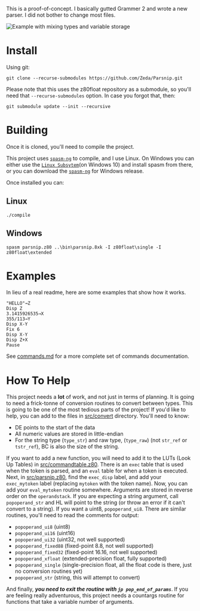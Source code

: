 This is a proof-of-concept. I basically gutted Grammer 2 and wrote a new parser.
I did not bother to change most files.

![*Example with mixing types and variable storage*](https://i.imgur.com/2Nxgt7U.gif)

# Install

Using git:
```
git clone --recurse-submodules https://github.com/Zeda/Parsnip.git
```

Please note that this uses the z80float repository as a submodule, so you'll
need that `--recurse-submodules` option. In case you forgot that, then:

```
git submodule update --init --recursive
```


# Building
Once it is cloned, you'll need to compile the project.

This project uses [`spasm-ng`](https://github.com/alberthdev/spasm-ng) to
compile, and I use Linux. On Windows you can either use the [`Linux Subsytem`](https://www.windowscentral.com/install-windows-subsystem-linux-windows-10)(on Windows 10) and install spasm from there, or you can download the [`spasm-ng`](https://github.com/alberthdev/spasm-ng/releases) for Windows release.

Once installed you can:

## Linux
```
./compile
```

## Windows
```
spasm parsnip.z80 ..\bin\parsnip.8xk -I z80float\single -I z80float\extended
```

# Examples
In lieu of a real readme, here are some examples that show how it works.


```
"HELLO"→Z
Disp Z
3.1415926535→X
355/113→Y
Disp X-Y
Fix 6
Disp X-Y
Disp Z+X
Pause
```

See [commands.md](commands.md) for a more complete set of commands documentation.

# How To Help
This project needs a **lot** of work, and not just in terms of planning.
It is going to need a frick-tonne of conversion routines to convert between
types. This is going to be one of the most tedious parts of the project!
If you'd like to help, you can add to the files in [src/convert](src/convert)
directory. You'll need to know:
* DE points to the start of the data
* All numeric values are stored in little-endian
* For the string type (`type_str`) and raw type, (`type_raw`)
(not `str_ref` or `tstr_ref`), BC is also the size of the string.

If you want to add a new function, you will need to add it to the
LUTs (Look Up Tables) in [src/commandtable.z80](src/commandtable.z80).
There is an `exec` table that is used when the token is parsed, and an `eval`
table for when a token is executed. Next, in
[src/parsnip.z80](src/parsnip.z80), find the `exec_disp` label, and add your
`exec_mytoken` label (replacing `mytoken` with the token name). Now, you can
add your `eval_mytoken` routine somewhere. Arguments are stored in reverse order
on the `operandstack`. If you are expecting a string argument, call
`popoperand_str` and HL will point to the string (or throw an error if it can't
convert to a string). If you want a uint8, `popoperand_ui8`. There are similar
routines, you'll need to read the comments for output:

* `popoperand_ui8` (uint8)
* `popoperand_ui16` (uint16)
* `popoperand_ui32` (uint32, not well supported)
* `popoperand_fixed88` (fixed-point 8.8, not well supported)
* `popoperand_fixed32` (fixed-point 16.16, not well supported)
* `popoperand_xfloat` (extended-precision float, fully supported)
* `popoperand_single` (single-precision float, all the float code is there, just
  no conversion routines yet)
* `popoperand_str` (string, this will attempt to convert)


And finally, ***you need to exit the routine with `jp pop_end_of_params`***.
If you are feeling really adventurous, this project needs a countargs routine
for functions that take a variable number of arguments.
